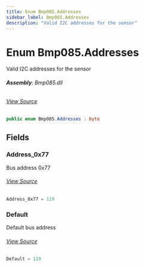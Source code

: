 ```yaml
---
title: Enum Bmp085.Addresses
sidebar_label: Bmp085.Addresses
description: "Valid I2C addresses for the sensor"
---
```

# Enum Bmp085.Addresses
Valid I2C addresses for the sensor

###### **Assembly**: Bmp085.dll
###### [View Source](https://github.com/WildernessLabs/Meadow.Foundation.git/blob/develop/Source/Meadow.Foundation.Peripherals/Sensors.Atmospheric.Bmp085/Driver/Bmp085.Enums.cs#L8)
```csharp title="Declaration"
public enum Bmp085.Addresses : byte
```
## Fields
### Address_0x77
Bus address 0x77
###### [View Source](https://github.com/WildernessLabs/Meadow.Foundation.git/blob/develop/Source/Meadow.Foundation.Peripherals/Sensors.Atmospheric.Bmp085/Driver/Bmp085.Enums.cs#L13)
```csharp title="Declaration"
Address_0x77 = 119
```
### Default
Default bus address
###### [View Source](https://github.com/WildernessLabs/Meadow.Foundation.git/blob/develop/Source/Meadow.Foundation.Peripherals/Sensors.Atmospheric.Bmp085/Driver/Bmp085.Enums.cs#L17)
```csharp title="Declaration"
Default = 119
```
